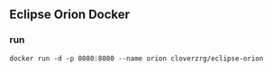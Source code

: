Eclipse Orion Docker
---------------------
### run
```
docker run -d -p 8080:8080 --name orion cloverzrg/eclipse-orion
```
